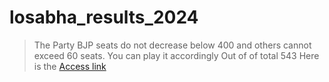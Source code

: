 # losabha_results_2024

> The Party BJP seats do not decrease below 400 and others cannot exceed 60 seats.
> You can play it accordingly
> Out of of total 543
Here is the [Access link]([url](https://main--glittery-starlight-78ae68.netlify.app/)https://main--glittery-starlight-78ae68.netlify.app/)
